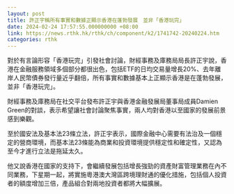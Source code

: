 ```yaml
---
layout: post
title: 許正宇稱所有事實和數據正顯示香港在蓬勃發展　並非「香港玩完」
date: 2024-02-24 17:57:55.000000000 +08:00
link: https://news.rthk.hk/rthk/ch/component/k2/1741742-20240224.htm
categories: rthk
---
```


對於有言論形容「香港玩完」引發社會討論，財經事務及庫務局局長許正宇說，香港在金融服務領域多個部分都很出色，包括ETF的日均交易量增長20%、去年離岸人民幣債券發行量近乎翻倍，所有事實和數據基本上正顯示香港是在蓬勃發展，並非「香港玩完」。

財經事務及庫務局在社交平台發布許正宇與香港金融發展局董事局成員Damien Green的對談，表示希望讓社會討論聚焦事實，兩人均對香港以至國家的發展前景感到樂觀。

至於國安法及基本法23條立法，許正宇表示，國際金融中心需要有法治及一個穩定的營商環境，而基本法23條能為商業和投資環境提供穩定性和確定性，又認為至今才進行立法是拖延太久。

他又說香港在國家的支持下，會繼續發展包括增長強勁的資產財富管理業務在內不同業務，下星期一起，將實施粵港澳大灣區跨境理財通的優化措施，包括個人投資者的額度增加三倍，產品組合對兩地投資者都將大幅擴展。

